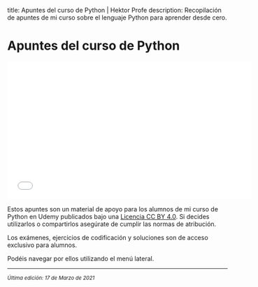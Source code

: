 title: Apuntes del curso de Python | Hektor Profe
description: Recopilación de apuntes de mi curso sobre el lenguaje Python para aprender desde cero.

# Apuntes del curso de Python

<div class='embed-container'><iframe width="560" height="315" src="/cdn/videoteca/2021/trailer-python.mp4" title="Video player" frameborder="0" allow="accelerometer; autoplay; clipboard-write; encrypted-media; gyroscope; picture-in-picture" allowfullscreen></iframe></div>

Estos apuntes son un material de apoyo para los alumnos de mi curso de Python en Udemy publicados bajo una [Licencia CC BY 4.0](https://creativecommons.org/licenses/by/4.0/deed.es). Si decides utilizarlos o compartirlos asegúrate de cumplir las normas de atribución.

Los exámenes, ejercicios de codificación y soluciones son de acceso exclusivo para alumnos.

Podéis navegar por ellos utilizando el menú lateral.

___
<small class="edited"><i>Última edición: 17 de Marzo de 2021</i></small>